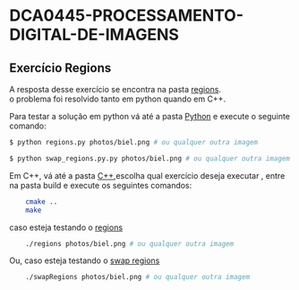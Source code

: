 # DCA0445-PROCESSAMENTO-DIGITAL-DE-IMAGENS


## Exercício Regions  
A resposta desse exercício se encontra na pasta [regions](regions/).  
o problema foi resolvido tanto em python quando em C++.  

Para testar a solução em python  vá até a pasta [Python](regions/Python) e execute o seguinte comando:  
```zsh
$ python regions.py photos/biel.png # ou qualquer outra imagem

```

```zsh
$ python swap_regions.py.py photos/biel.png # ou qualquer outra imagem

```

Em C++, vá até a pasta [C++](regions/C++),escolha qual exercício deseja executar , entre na pasta build e execute os seguintes comandos:

```zsh 
    cmake ..
    make
```
caso esteja testando o [regions](regions/C++/regions)  
```zsh
    ./regions photos/biel.png # ou qualquer outra imagem
```
Ou, caso esteja testando o [swap regions](regions/C++/swap_regions)
```zsh
    ./swapRegions photos/biel.png # ou qualquer outra imagem
```
